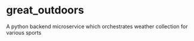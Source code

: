 great_outdoors
==============================

A python backend microservice which orchestrates weather collection for various sports
